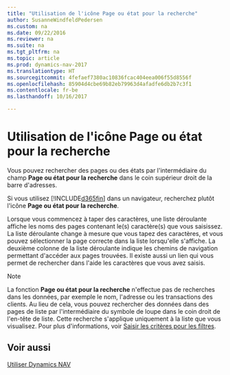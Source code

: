 ```yaml
---
title: "Utilisation de l'icône Page ou état pour la recherche"
author: SusanneWindfeldPedersen
ms.custom: na
ms.date: 09/22/2016
ms.reviewer: na
ms.suite: na
ms.tgt_pltfrm: na
ms.topic: article
ms.prod: dynamics-nav-2017
ms.translationtype: HT
ms.sourcegitcommit: 4fefaef7380ac10836fcac404eea006f55d8556f
ms.openlocfilehash: 85904d4cbe69b82eb79963d4afadfe6db2b7c3f1
ms.contentlocale: fr-be
ms.lasthandoff: 10/16/2017

---
```


# <a name="using-search-for-page-or-report"></a>Utilisation de l'icône Page ou état pour la recherche
Vous pouvez rechercher des pages ou des états par l'intermédiaire du champ **Page ou état pour la recherche** dans le coin supérieur droit de la barre d'adresses.

Si vous utilisez [!INCLUDE[d365fin](includes/d365fin_md.md)] dans un navigateur, recherchez plutôt l'icône **Page ou état pour la recherche**.

Lorsque vous commencez à taper des caractères, une liste déroulante affiche les noms des pages contenant le(s) caractère(s) que vous saisissez. La liste déroulante change à mesure que vous tapez des caractères, et vous pouvez sélectionner la page correcte dans la liste lorsqu'elle s'affiche. La deuxième colonne de la liste déroulante indique les chemins de navigation permettant d'accéder aux pages trouvées. Il existe aussi un lien qui vous permet de rechercher dans l'aide les caractères que vous avez saisis.

> [!NOTE]  
>   La fonction **Page ou état pour la recherche** n'effectue pas de recherches dans les données, par exemple le nom, l'adresse ou les transactions des clients. Au lieu de cela, vous pouvez rechercher des données dans des pages de liste par l'intermédiaire du symbole de loupe dans le coin droit de l'en-tête de liste. Cette recherche s'applique uniquement à la liste que vous visualisez. Pour plus d'informations, voir [Saisir les critères pour les filtres](ui-enter-criteria-filters.md).  

## <a name="see-also"></a>Voir aussi
[Utiliser Dynamics NAV](ui-work-product.md)


